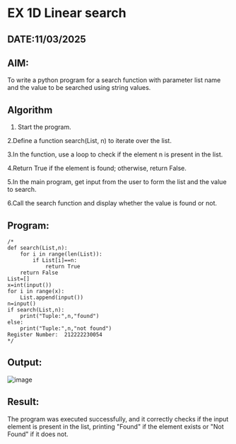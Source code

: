 # EX 1D Linear search
## DATE:11/03/2025
## AIM:
To write a python program for a search function with parameter list name and the value to be searched using string values.



## Algorithm
1. Start the program.

2.Define a function search(List, n) to iterate over the list.

3.In the function, use a loop to check if the element n is present in the list.

4.Return True if the element is found; otherwise, return False.

5.In the main program, get input from the user to form the list and the value to search.

6.Call the search function and display whether the value is found or not.

## Program:
```
/*
def search(List,n):
    for i in range(len(List)):
        if List[i]==n:
            return True
    return False
List=[]
x=int(input())
for i in range(x):
    List.append(input())
n=input()
if search(List,n):
    print("Tuple:",n,"found")
else:
    print("Tuple:",n,"not found")
Register Number:  212222230054
*/
```

## Output:

![image](https://github.com/user-attachments/assets/4c6041d9-f2df-49e1-b4f8-b9a76df11e10)

## Result:
The program was executed successfully, and it correctly checks if the input element is present in the list, printing "Found" if the element exists or "Not Found" if it does not.
